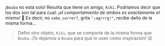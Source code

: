 ¡`Bouba` no está solo! Resulta que tiene un amigo, `Kiki`. Podríamos decir que los dos son tal para cual: _¡el comportamiento de ambos es exactamente el mismo!_ :two_men_holding_hands: Es decir, no `sabe_correr?`, grita `"¡agrrrg!"`, recibe daño de la misma forma...

> Definí otro objeto, `Kiki`, que se comporte de la misma forma que `Bouba`. ¡Te dejamos a `Bouba` para que lo uses como inspiración! :stuck_out_tongue_winking_eye: 
